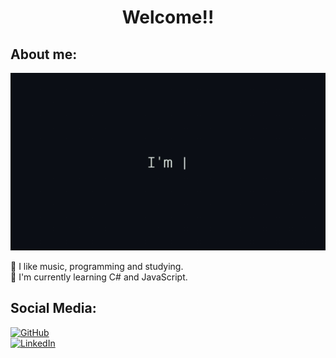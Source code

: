 <h1 align="center">Welcome!!</h1>

## About me:

<p align="center">
    <img src="gif/readme.gif">
</p>

🎈 I like music, programming and studying.
<br>
📘 I'm currently learning C# and JavaScript.

## Social Media:

<a href="https://github.com/LuscaMD">
    <img src="https://img.shields.io/github/followers/LuscaMD?label=follow&style=social" height="22" title="Follow me" alt="GitHub">
</a>
<br>
<a href="https://www.linkedin.com/in/lucasdechechi/">
    <img src="https://img.shields.io/badge/-LinkedIn-blue?style=flat&logo=Linkedin&logoColor=white" title="My Social Network" alt="LinkedIn">
</a>